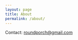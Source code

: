 ```yaml
---
layout: page
title: About
permalink: /about/
---
```


Contact: [roundporch@gmail.com](mailto:roundporch@gmail.com)